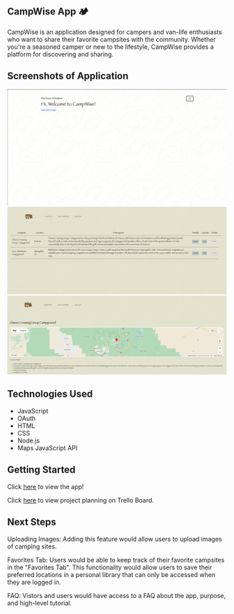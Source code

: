 ## CampWise App 🏕️
CampWise is an application designed for campers and van-life enthusiasts who want to share their favorite campsites with the community. Whether you're a seasoned camper or new to the lifestyle, CampWise provides a platform for discovering and sharing. 

## Screenshots of Application
<img src="/images/Landing_pg.jpg">
<img src="/images/All.jpg">
<img src="/images/map.jpg">

## Technologies Used 
- JavaScript
- OAuth 
- HTML
- CSS
- Node.js
- Maps JavaScript API


## Getting Started 
Click [here](https://campsite-app-1f55c47c44e7.herokuapp.com) to view the app!

Click [here](https://trello.com/invite/b/uzPKXO9F/ATTI93c5e16877e1b28b9c4c212afb174bd7A67E6C32/project-2-full-stack-crud-app) to view project planning on Trello Board.

## Next Steps 
Uploading Images: 
Adding this feature would allow users to upload images of camping sites. 

Favorites Tab: 
Users would be able to keep track of their favorite campsites in the "Favorites Tab". This functionality would allow users to save their preferred locations in a personal library that can only be accessed when they are logged in. 

FAQ: 
Vistors and users would have access to a FAQ about the app, purpose, and high-level tutorial.  